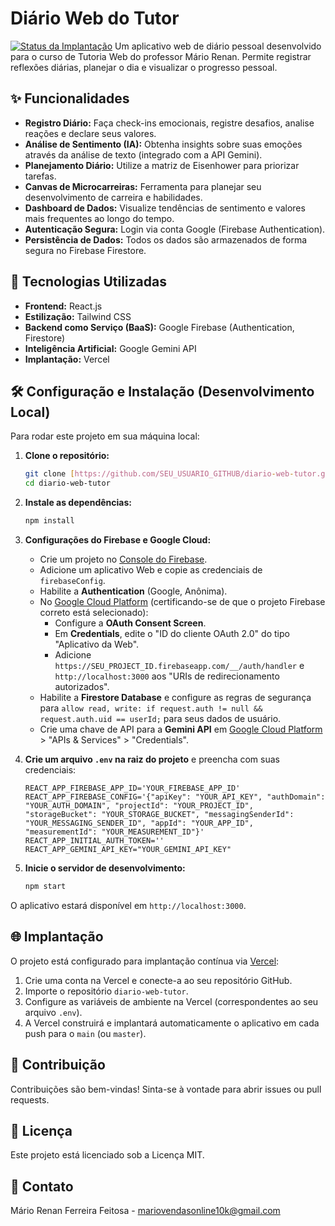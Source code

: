 # Diário Web do Tutor

[![Status da Implantação](https://vercel.com/button?project-id=SEU_PROJET_ID_VERCEL&button=deploy)](https://vercel.com/SEU_USUARIO_VERCEL/diario-web-tutor)
Um aplicativo web de diário pessoal desenvolvido para o curso de Tutoria Web do professor Mário Renan. Permite registrar reflexões diárias, planejar o dia e visualizar o progresso pessoal.

## ✨ Funcionalidades

* **Registro Diário:** Faça check-ins emocionais, registre desafios, analise reações e declare seus valores.
* **Análise de Sentimento (IA):** Obtenha insights sobre suas emoções através da análise de texto (integrado com a API Gemini).
* **Planejamento Diário:** Utilize a matriz de Eisenhower para priorizar tarefas.
* **Canvas de Microcarreiras:** Ferramenta para planejar seu desenvolvimento de carreira e habilidades.
* **Dashboard de Dados:** Visualize tendências de sentimento e valores mais frequentes ao longo do tempo.
* **Autenticação Segura:** Login via conta Google (Firebase Authentication).
* **Persistência de Dados:** Todos os dados são armazenados de forma segura no Firebase Firestore.

## 🚀 Tecnologias Utilizadas

* **Frontend:** React.js
* **Estilização:** Tailwind CSS
* **Backend como Serviço (BaaS):** Google Firebase (Authentication, Firestore)
* **Inteligência Artificial:** Google Gemini API
* **Implantação:** Vercel

## 🛠️ Configuração e Instalação (Desenvolvimento Local)

Para rodar este projeto em sua máquina local:

1.  **Clone o repositório:**
    ```bash
    git clone [https://github.com/SEU_USUARIO_GITHUB/diario-web-tutor.git](https://github.com/SEU_USUARIO_GITHUB/diario-web-tutor.git)
    cd diario-web-tutor
    ```

2.  **Instale as dependências:**
    ```bash
    npm install
    ```

3.  **Configurações do Firebase e Google Cloud:**
    * Crie um projeto no [Console do Firebase](https://console.firebase.google.com/).
    * Adicione um aplicativo Web e copie as credenciais de `firebaseConfig`.
    * Habilite a **Authentication** (Google, Anônima).
    * No [Google Cloud Platform](https://console.cloud.google.com/) (certificando-se de que o projeto Firebase correto está selecionado):
        * Configure a **OAuth Consent Screen**.
        * Em **Credentials**, edite o "ID do cliente OAuth 2.0" do tipo "Aplicativo da Web".
        * Adicione `https://SEU_PROJECT_ID.firebaseapp.com/__/auth/handler` e `http://localhost:3000` aos "URIs de redirecionamento autorizados".
    * Habilite a **Firestore Database** e configure as regras de segurança para `allow read, write: if request.auth != null && request.auth.uid == userId;` para seus dados de usuário.
    * Crie uma chave de API para a **Gemini API** em [Google Cloud Platform](https://console.cloud.google.com/) > "APIs & Services" > "Credentials".

4.  **Crie um arquivo `.env` na raiz do projeto** e preencha com suas credenciais:
    ```dotenv
    REACT_APP_FIREBASE_APP_ID='YOUR_FIREBASE_APP_ID'
    REACT_APP_FIREBASE_CONFIG='{"apiKey": "YOUR_API_KEY", "authDomain": "YOUR_AUTH_DOMAIN", "projectId": "YOUR_PROJECT_ID", "storageBucket": "YOUR_STORAGE_BUCKET", "messagingSenderId": "YOUR_MESSAGING_SENDER_ID", "appId": "YOUR_APP_ID", "measurementId": "YOUR_MEASUREMENT_ID"}'
    REACT_APP_INITIAL_AUTH_TOKEN=''
    REACT_APP_GEMINI_API_KEY="YOUR_GEMINI_API_KEY"
    ```

5.  **Inicie o servidor de desenvolvimento:**
    ```bash
    npm start
    ```

O aplicativo estará disponível em `http://localhost:3000`.

## 🌐 Implantação

O projeto está configurado para implantação contínua via [Vercel](https://vercel.com/):

1.  Crie uma conta na Vercel e conecte-a ao seu repositório GitHub.
2.  Importe o repositório `diario-web-tutor`.
3.  Configure as variáveis de ambiente na Vercel (correspondentes ao seu arquivo `.env`).
4.  A Vercel construirá e implantará automaticamente o aplicativo em cada push para o `main` (ou `master`).

## 🤝 Contribuição

Contribuições são bem-vindas! Sinta-se à vontade para abrir issues ou pull requests.

## 📄 Licença

Este projeto está licenciado sob a Licença MIT.

## 📧 Contato

Mário Renan Ferreira Feitosa - [mariovendasonline10k@gmail.com](mariovendasonline10k@gmail.com)